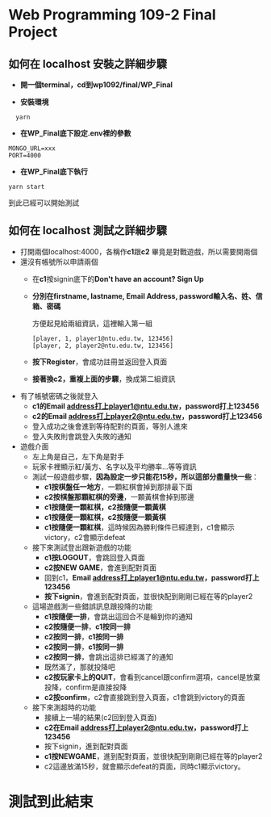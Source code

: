 Web Programming 109-2 Final Project
===

## 如何在 localhost 安裝之詳細步驟

  * **開一個terminal，cd到wp1092/final/WP_Final**
  
  * **安裝環境**
  ```
    yarn
  ```
  * **在WP_Final底下設定.env裡的參數**
  ```
  MONGO_URL=xxx
  PORT=4000
  ```
  * **在WP_Final底下執行**
  ```
  yarn start
  ```
  到此已經可以開始測試
  
## 如何在 localhost 測試之詳細步驟
  * 打開兩個localhost:4000，各稱作**c1**跟**c2**
    畢竟是對戰遊戲，所以需要開兩個
  * 還沒有帳號所以申請兩個
    * 在**c1**按signin底下的**Don't have an account? Sign Up**
    * **分別在firstname, lastname, Email Address, password輸入名、姓、信箱、密碼**
    
      方便起見給兩組資訊，這裡輸入第一組
      ```
      [player, 1, player1@ntu.edu.tw, 123456]
      [player, 2, player2@ntu.edu.tw, 123456]
      ```
    * **按下Register**，會成功註冊並返回登入頁面
    * **接著換c2，重複上面的步驟**，換成第二組資訊
  * 有了帳號密碼之後就登入
    * **c1的Email address打上player1@ntu.edu.tw，password打上123456**
    * **c2的Email address打上player2@ntu.edu.tw，password打上123456**
    * 登入成功之後會進到等待配對的頁面，等別人進來
    * 登入失敗則會跳登入失敗的通知
  * 遊戲介面
    * 左上角是自己，左下角是對手
    * 玩家卡裡顯示紅/黃方、名字以及平均勝率...等等資訊
    * 測試一般遊戲步驟，**因為設定一步只能花15秒，所以這部分盡量快一些**：
      * **c1按棋盤任一地方**，一顆紅棋會掉到那排最下面
      * **c2按棋盤那顆紅棋的旁邊**，一顆黃棋會掉到那邊
      * **c1按隨便一顆紅棋，c2按隨便一顆黃棋**
      * **c1按隨便一顆紅棋，c2按隨便一顆黃棋**
      * **c1按隨便一顆紅棋**，這時候因為勝利條件已經達到，c1會顯示victory，c2會顯示defeat
    * 接下來測試登出跟新遊戲的功能
      * **c1按LOGOUT**，會跳回登入頁面
      * **c2按NEW GAME**，會進到配對頁面
      * 回到c1，**Email address打上player1@ntu.edu.tw，password打上123456**
      * **按下signin**，會進到配對頁面，並很快配到剛剛已經在等的player2
    * 這場遊戲測一些錯誤訊息跟投降的功能
      * **c1按隨便一排**，會跳出這回合不是輪到你的通知
      * **c2按隨便一排**，**c1按同一排**
      * **c2按同一排**，**c1按同一排**
      * **c2按同一排**，**c1按同一排**
      * **c2按同一排**，會跳出這排已經滿了的通知
      * 既然滿了，那就投降吧
      * **c2按玩家卡上的QUIT**，會看到cancel跟confirm選項，cancel是放棄投降，confirm是直接投降
      * **c2按confirm**，c2會直接跳到登入頁面，c1會跳到victory的頁面
    * 接下來測超時的功能
      * 接續上一場的結果(c2回到登入頁面)
      * **c2在Email address打上player2@ntu.edu.tw，password打上123456**
      * 按下signin，進到配對頁面
      * **c1按NEWGAME**，進到配對頁面，並很快配到剛剛已經在等的player2
      * c2這邊放滿15秒，就會顯示defeat的頁面，同時c1顯示victory。
# 測試到此結束
